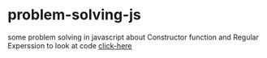 # problem-solving-js
some problem solving in javascript about Constructor function and Regular Experssion 
to look at code [click-here](https://github.com/kareemtarekK/problem-solving-js/blob/main/main.js)
